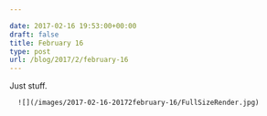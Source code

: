 ```yaml
---

date: 2017-02-16 19:53:00+00:00
draft: false
title: February 16
type: post
url: /blog/2017/2/february-16
---
```


Just stuff.  


  
      ![](/images/2017-02-16-20172february-16/FullSizeRender.jpg)

